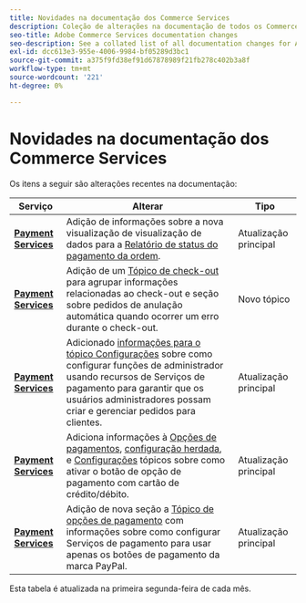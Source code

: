 ```yaml
---
title: Novidades na documentação dos Commerce Services
description: Coleção de alterações na documentação de todos os Commerce services
seo-title: Adobe Commerce Services documentation changes
seo-description: See a collated list of all documentation changes for Adobe Commerce Services and integration services.
exl-id: dcc613e3-955e-4006-9984-bf05289d3bc1
source-git-commit: a375f9fd38ef91d67878989f21fb278c402b3a8f
workflow-type: tm+mt
source-wordcount: '221'
ht-degree: 0%

---
```


# Novidades na documentação dos Commerce Services

Os itens a seguir são alterações recentes na documentação:

| Serviço | Alterar | Tipo |
| -- | -- | -- |
| [**Payment Services**](../payment-services/overview.md) | Adição de informações sobre a nova visualização de visualização de dados para a [Relatório de status do pagamento da ordem](https://experienceleague.adobe.com/docs/commerce-merchant-services/payment-services/reporting/order-payment-status.html). | Atualização principal |
| [**Payment Services**](../payment-services/overview.md) | Adição de um [Tópico de check-out](https://experienceleague.adobe.com/docs/commerce-merchant-services/payment-services/payments-checkout/checkout.html) para agrupar informações relacionadas ao check-out e seção sobre pedidos de anulação automática quando ocorrer um erro durante o check-out. | Novo tópico |
| [**Payment Services**](../payment-services/overview.md) | Adicionado [informações para o tópico Configurações](https://experienceleague.adobe.com/docs/commerce-merchant-services/payment-services/configure/settings.html#configure-roles) sobre como configurar funções de administrador usando recursos de Serviços de pagamento para garantir que os usuários administradores possam criar e gerenciar pedidos para clientes. | Atualização principal |
| [**Payment Services**](../payment-services/overview.md) | Adiciona informações à [Opções de pagamentos](https://experienceleague.adobe.com/docs/commerce-merchant-services/payment-services/payments-checkout/payments-options.html#debit-or-credit-card-button), [configuração herdada](https://experienceleague.adobe.com/docs/commerce-merchant-services/payment-services/configure/configure-admin.html#configure-paypal-smart-buttons), e [Configurações](https://experienceleague.adobe.com/docs/commerce-merchant-services/payment-services/configure/settings.html#payment-buttons) tópicos sobre como ativar o botão de opção de pagamento com cartão de crédito/débito. | Atualização principal |
| [**Payment Services**](../payment-services/overview.md) | Adição de nova seção a [Tópico de opções de pagamento](https://experienceleague.adobe.com/docs/commerce-merchant-services/payment-services/payments-checkout/payments-options.html#use-only-paypal-branded-payment-buttons) com informações sobre como configurar Serviços de pagamento para usar apenas os botões de pagamento da marca PayPal. | Atualização principal |

Esta tabela é atualizada na primeira segunda-feira de cada mês.
